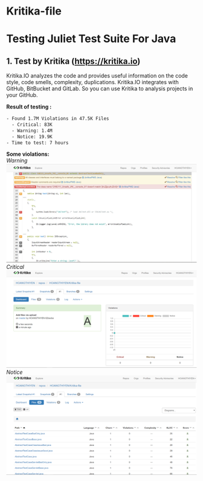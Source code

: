 # Kritika-file
# Testing Juliet Test Suite For Java
## 1. Test by Kritika (https://kritika.io)
Kritika.IO analyzes the code and provides useful information on the code style, code smells, complexity, duplications.
Kritika.IO integrates with GitHub, BitBucket and GitLab. So you can use Kritika to analysis projects in your GitHub.

**Result of testing :**
```
- Found 1.7M Violations in 47.5K Files
  - Critical: 83K
  - Warning: 1.4M
  - Notice: 19.9K
- Time to test: 7 hours
```

**Some violations:**      
*Warning*  
![example1](/example1.png)  
*Critical*  
![example2](/example2.png)  
*Notice*  
![example3](/example3.png)  
